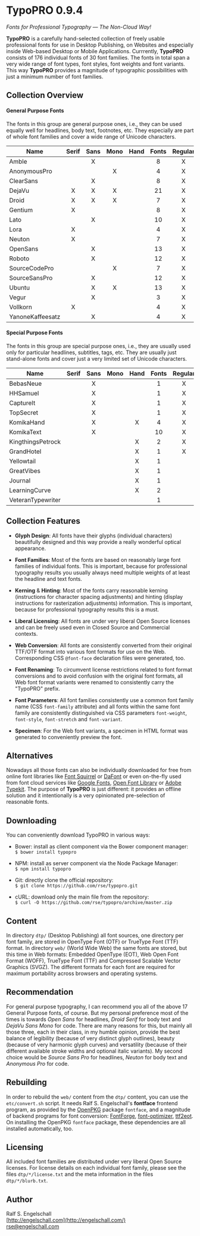 
TypoPRO 0.9.4
=============

*Fonts for Professional Typography &mdash; The Non-Cloud Way!*

**TypoPRO** is a carefully hand-selected collection of freely usable
professional fonts for use in Desktop Publishing, on Websites and
especially inside Web-based Desktop or Mobile Applications. Currrently,
**TypoPRO** consists of 176 individual fonts of 30 font families. The
fonts in total span a very wide range of font types, font styles, font
weights and font variants. This way **TypoPRO** provides a magnitude of
typographic possibilities with just a minimum number of font families.

Collection Overview
-------------------

#### General Purpose Fonts

The fonts in this group are general purpose ones, i.e., they can be used
equally well for headlines, body text, footnotes, etc. They especially
are part of whole font families and cover a wide range of Unicode
characters.

Name             |Serif|Sans|Mono|Hand|Fonts|Regular|Italic|Cond|Thin|Medium|Normal|Bold|Black
-----------------|:---:|:--:|:--:|:--:|:---:|:-----:|:----:|:--:|:--:|:----:|:----:|:--:|:---:
Amble            |     | X  |    |    |  8  |  X    |  X   | X  | X  |      |  X   | X  |
AnonymousPro     |     |    | X  |    |  4  |  X    |  X   |    |    |      |  X   | X  |
ClearSans        |     | X  |    |    |  8  |  X    |  X   |    | X  |  X   |  X   | X  |
DejaVu           |  X  | X  | X  |    | 21  |  X    |  X   | X  | X  |      |  X   | X  |
Droid            |  X  | X  | X  |    |  7  |  X    |  X   |    |    |      |  X   | X  |
Gentium          |  X  |    |    |    |  8  |  X    |  X   |    |    |      |  X   | X  |
Lato             |     | X  |    |    | 10  |  X    |  X   |    | X  |  X   |  X   | X  | X
Lora             |  X  |    |    |    |  4  |  X    |  X   |    |    |      |  X   | X  |
Neuton           |  X  |    |    |    |  7  |  X    |  X   |    | X  |  X   |  X   | X  | X
OpenSans         |     | X  |    |    | 13  |  X    |  X   | X  |    |  X   |  X   | X  | X
Roboto           |     | X  |    |    | 12  |  X    |  X   | X  | X  |  X   |  X   | X  |
SourceCodePro    |     |    | X  |    |  7  |  X    |      |    | X  |  X   |  X   | X  | X
SourceSansPro    |     | X  |    |    | 12  |  X    |  X   |    | X  |  X   |  X   | X  | X
Ubuntu           |     | X  | X  |    | 13  |  X    |  X   | X  | X  |  X   |  X   | X  |
Vegur            |     | X  |    |    |  3  |  X    |      |    |    |  X   |  X   | X  |
Vollkorn         | X   |    |    |    |  4  |  X    |  X   |    |    |      |  X   | X  |
YanoneKaffeesatz |     | X  |    |    |  4  |  X    |      |    | X  |  X   |  X   | X  |

#### Special Purpose Fonts

The fonts in this group are special purpose ones, i.e., they are usually
used only for particular headlines, subtitles, tags, etc. They are
usually just stand-alone fonts and cover just a very limited set of
Unicode characters.

Name             |Serif|Sans|Mono|Hand|Fonts|Regular|Italic|Cond|Thin|Medium|Normal|Bold|Black
-----------------|:---:|:--:|:--:|:--:|:---:|:-----:|:----:|:--:|:--:|:----:|:----:|:--:|:---:
BebasNeue        |     | X  |    |    |  1  |  X    |      |    |    |      |      |    | X
HHSamuel         |     | X  |    |    |  1  |  X    |      |    |    |      |      |    | X
CaptureIt        |     | X  |    |    |  1  |  X    |      |    |    |      |      |    | X
TopSecret        |     | X  |    |    |  1  |  X    |      |    |    |      |      |    | X
KomikaHand       |     | X  |    | X  |  4  |  X    |  X   |    |    |      |  X   | X  |
KomikaText       |     | X  |    |    | 10  |  X    |  X   |    | X  |      |  X   | X  |
KingthingsPetrock|     |    |    | X  |  2  |  X    |      |    | X  |      |  X   |    |
GrandHotel       |     |    |    | X  |  1  |  X    |      |    |    |      |  X   |    |
Yellowtail       |     |    |    | X  |  1  |       |  X   |    |    |      |  X   |    |
GreatVibes       |     |    |    | X  |  1  |       |  X   |    |    |      |  X   |    |
Journal          |     |    |    | X  |  1  |       |  X   |    |    |      |  X   |    |
LearningCurve    |     |    |    | X  |  2  |       |  X   |    | X  |      |  X   |    |
VeteranTypewriter|     |    |    |    |  1  |       |      |    |    |      |  X   |    |

Collection Features
-------------------

- **Glyph Design**:
  All fonts have their glyphs (individual characters) beautifully
  designed and this way provide a really wonderful optical appearance.

- **Font Families**:
  Most of the fonts are based on reasonably large font families of
  individual fonts. This is important, because for professional
  typography results you usually always need multiple weights of at
  least the headline and text fonts.

- **Kerning** & **Hinting**:
  Most of the fonts carry reasonable kerning (instructions for
  character spacing adjustments) and hinting (display instructions for
  rasterization adjustments) information. This is important, because for
  professional typography results this is a must.

- **Liberal Licensing**:
  All fonts are under very liberal Open Source licenses and can be
  freely used even in Closed Source and Commercial contexts.

- **Web Conversion**:
  All fonts are consistently converted from their original TTF/OTF
  format into various font formats for use on the Web. Corresponding
  CSS `@font-face` declaration files were generated, too.

- **Font Renaming**:
  To circumvent license restrictions related to font format conversions
  and to avoid confusion with the original font formats, all Web font
  format variants were renamed to consistently carry the "TypoPRO"
  prefix.

- **Font Parameters**:
  All font families consistently use a common font family name (CSS
  `font-family` attribute) and all fonts within the same font family
  are consistently distinguished via CSS parameters `font-weight`,
  `font-style`, `font-stretch` and `font-variant`.

- **Specimen**:
  For the Web font variants, a specimen in HTML format was generated to
  conveniently preview the font.

Alternatives
------------

Nowadays all those fonts can also be individually
downloaded for free from online font libraries like
[Font Squirrel](http://www.fontsquirrel.com/) or
[DaFont](http://www.dafont.com/) or even on-the-fly used from font
cloud services like [Google Fonts](http://www.google.com/fonts),
[Open Font Library](http://openfontlibrary.org/) or
[Adobe Typekit](https://typekit.com/). The purpose of **TypoPRO** is just
different: it provides an offline solution and it intentionally
is a very opinionated pre-selection of reasonable fonts.

Downloading
-----------

You can conveniently download TypoPRO in various ways:

- Bower: install as client component via the Bower component manager:<br/>
  `$ bower install typopro`

- NPM: install as server component via the Node Package Manager:<br/>
  `$ npm install typopro`

- Git: directly clone the official repository:<br/>
  `$ git clone https://github.com/rse/typopro.git`

- cURL: download only the main file from the repository:<br/>
  `$ curl -O https://github.com/rse/typopro/archive/master.zip`

Content
-------

In directory `dtp/` (Desktop Publishing) all font sources, one directory
per font family, are stored in OpenType Font (OTF) or TrueType Font
(TTF) format. In directory `web/` (World Wide Web) the same fonts are
stored, but this time in Web formats: Embedded OpenType (EOT), Web Open
Font Format (WOFF), TrueType Font (TTF) and Compressed Scalable Vector
Graphics (SVGZ). The different formats for each font are required for
maximum portability across browsers and operating systems.

Recommendation
--------------

For general purpose typography, I can recommend you all of the above 17
General Purpose fonts, of course. But my personal preference most of
the times is towards *Open Sans* for headlines, *Droid Serif* for body
text and *DejaVu Sans Mono* for code. There are many reasons for this,
but mainly all those three, each in their class, in my humble opinion,
provide the best balance of legibility (because of very distinct
glyph outlines), beauty (because of very harmonic glyph curves) and
versatility (because of their different available stroke widths and
optional italic variants). My second choice would be *Source Sans Pro*
for headlines, *Neuton* for body text and *Anonymous Pro* for code.

Rebuilding
----------

In order to rebuild the `web/` content from the `dtp/` content,
you can use the `etc/convert.sh` script. It needs Ralf S. Engelschall's **fontface**
frontend program, as provided by the [OpenPKG](http://www.openpkg.org/) package `fontface`,
and a magnitude of backend programs for font conversion: [FontForge](http://fontforge.org/),
[font-optimizer](http://bitbucket.org/philip/font-optimizer/), [ttf2eot](http://ttf2eot.googlecode.com/).
On installing the OpenPKG `fontface` package, these dependencies are all installed automatically, too.

Licensing
---------

All included font families are distributed under very liberal Open Source licenses.
For license details on each individual font family, please see the files
`dtp/*/license.txt` and the meta information in the files `dtp/*/blurb.txt`.

Author
------

Ralf S. Engelschall<br/>
[http://engelschall.com](http://engelschall.com/)<br/>
[rse@engelschall.com](mailto:rse@engelschall.com)

